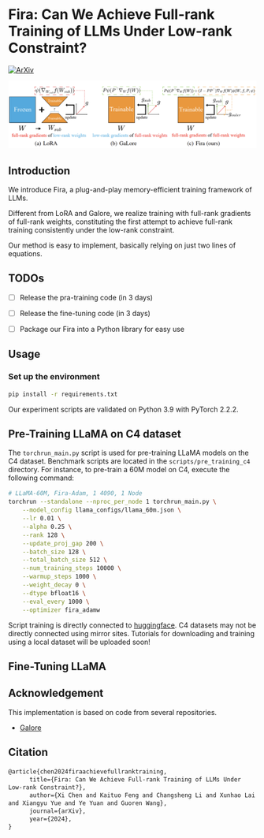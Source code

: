 # Fira: Can We Achieve Full-rank Training of LLMs Under Low-rank Constraint?

[![ArXiv](https://img.shields.io/badge/ArXiv-<2410.01623>-<COLOR>.svg)](https://arxiv.org/abs/2410.01623)



![](./assests/framework.png)

## Introduction

We introduce Fira, a plug-and-play memory-efficient training framework of LLMs. 

Different from LoRA and Galore, we realize training with full-rank gradients of full-rank weights, constituting the first attempt to achieve full-rank training consistently under the low-rank constraint.

Our method is easy to implement, basically relying on just two lines of equations.


## TODOs

- [ ] Release the pra-training code (in 3 days)
- [ ] Release the fine-tuning code (in 3 days)
- [ ] Package our Fira into a Python library for easy use



## Usage

### Set up the environment
```bash
pip install -r requirements.txt
```
Our experiment scripts are validated on Python 3.9 with PyTorch 2.2.2.

## Pre-Training LLaMA on C4 dataset
The `torchrun_main.py` script is used for pre-training LLaMA models on the C4 dataset. Benchmark scripts are located in the `scripts/pre_training_c4` directory. For instance, to pre-train a 60M model on C4, execute the following command:

```bash
# LLaMA-60M, Fira-Adam, 1 4090, 1 Node
torchrun --standalone --nproc_per_node 1 torchrun_main.py \
    --model_config llama_configs/llama_60m.json \
    --lr 0.01 \
    --alpha 0.25 \
    --rank 128 \
    --update_proj_gap 200 \
    --batch_size 128 \
    --total_batch_size 512 \
    --num_training_steps 10000 \
    --warmup_steps 1000 \
    --weight_decay 0 \
    --dtype bfloat16 \
    --eval_every 1000 \
    --optimizer fira_adamw 
```
Script training is directly connected to [huggingface](https://huggingface.co/). C4 datasets may not be directly connected using mirror sites. Tutorials for downloading and training using a local dataset will be uploaded soon!

<!-- ### Performance under varying ranks
Assess the performance of Fira under varying ranks by pre-training the LLaMA 60M model on the C4 dataset ($d_{model}=256$, i.e., the full-rank dimension of models).
![](./assests/varying_ranks.png)

Notably, even when the ranks are set very low (4 and 16), Fira still achieves performance comparable to full-rank training. In contrast, the performance of GaLore significantly declines in these cases. These results highlight the superiority of our proposed Fira at lower ranks and its effectiveness in reducing memory usage ($r \propto M$, where $M$ is the memory usage of optimizer states). -->

## Fine-Tuning LLaMA

## Acknowledgement
This implementation is based on code from several repositories.
* [Galore](https://github.com/jiaweizzhao/GaLore)



## Citation

```
@article{chen2024firaachievefullranktraining,
      title={Fira: Can We Achieve Full-rank Training of LLMs Under Low-rank Constraint?}, 
      author={Xi Chen and Kaituo Feng and Changsheng Li and Xunhao Lai and Xiangyu Yue and Ye Yuan and Guoren Wang},
      journal={arXiv},
      year={2024},
}
```

